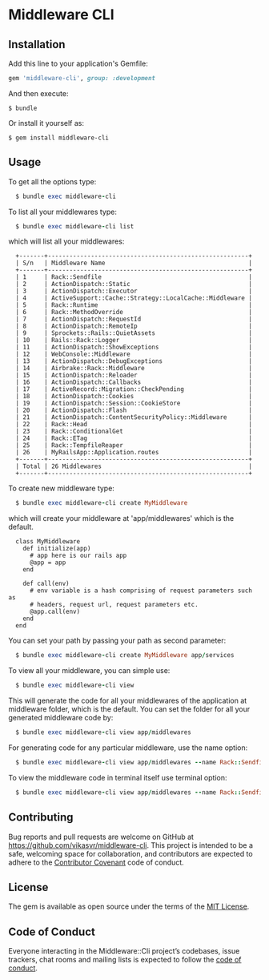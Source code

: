 # Middleware CLI

## Installation

Add this line to your application's Gemfile:

```ruby
gem 'middleware-cli', group: :development
```

And then execute:

    $ bundle

Or install it yourself as:

    $ gem install middleware-cli

## Usage

  To get all the options type:
  ```ruby
    $ bundle exec middleware-cli
  ```

  To list all your middlewares type:
  ```ruby
    $ bundle exec middleware-cli list
  ```
  which will list all your middlewares:
  ```
    +-------+--------------------------------------------------------+
    | S/n   | Middleware Name                                        |
    +-------+--------------------------------------------------------+
    | 1     | Rack::Sendfile                                         |
    | 2     | ActionDispatch::Static                                 |
    | 3     | ActionDispatch::Executor                               |
    | 4     | ActiveSupport::Cache::Strategy::LocalCache::Middleware |
    | 5     | Rack::Runtime                                          |
    | 6     | Rack::MethodOverride                                   |
    | 7     | ActionDispatch::RequestId                              |
    | 8     | ActionDispatch::RemoteIp                               |
    | 9     | Sprockets::Rails::QuietAssets                          |
    | 10    | Rails::Rack::Logger                                    |
    | 11    | ActionDispatch::ShowExceptions                         |
    | 12    | WebConsole::Middleware                                 |
    | 13    | ActionDispatch::DebugExceptions                        |
    | 14    | Airbrake::Rack::Middleware                             |
    | 15    | ActionDispatch::Reloader                               |
    | 16    | ActionDispatch::Callbacks                              |
    | 17    | ActiveRecord::Migration::CheckPending                  |
    | 18    | ActionDispatch::Cookies                                |
    | 19    | ActionDispatch::Session::CookieStore                   |
    | 20    | ActionDispatch::Flash                                  |
    | 21    | ActionDispatch::ContentSecurityPolicy::Middleware      |
    | 22    | Rack::Head                                             |
    | 23    | Rack::ConditionalGet                                   |
    | 24    | Rack::ETag                                             |
    | 25    | Rack::TempfileReaper                                   |
    | 26    | MyRailsApp::Application.routes                         |
    +-------+--------------------------------------------------------+
    | Total | 26 Middlewares                                         |
    +-------+--------------------------------------------------------+
  ```

  To create new middleware type:

  ```ruby
    $ bundle exec middleware-cli create MyMiddleware
  ```
  which will create your middleware at 'app/middlewares' which is the default.
  ```
    class MyMiddleware
      def initialize(app)
        # app here is our rails app
        @app = app
      end

      def call(env)
        # env variable is a hash comprising of request parameters such as
        # headers, request url, request parameters etc.
        @app.call(env)
      end
    end
  ```
  You can set your path by passing your path as second parameter:
  ```ruby
    $ bundle exec middleware-cli create MyMiddleware app/services
  ```

  To view all your middleware, you can simple use:
  ```ruby
    $ bundle exec middleware-cli view
  ```
  This will generate the code for all your middlewares of the application at middleware folder, which is the default.
  You can set the folder for all your generated middleware code by:
  ```ruby
    $ bundle exec middleware-cli view app/middlewares
  ```

  For generating code for any particular middleware, use the name option:
  ```ruby
    $ bundle exec middleware-cli view app/middlewares --name Rack::Sendfile
  ```

  To view the middleware code in terminal itself use terminal option:
  ```ruby
    $ bundle exec middleware-cli view app/middlewares --name Rack::Sendfile --terminal
  ```

## Contributing

Bug reports and pull requests are welcome on GitHub at https://github.com/vikasvr/middleware-cli. This project is intended to be a safe, welcoming space for collaboration, and contributors are expected to adhere to the [Contributor Covenant](http://contributor-covenant.org) code of conduct.

## License

The gem is available as open source under the terms of the [MIT License](https://opensource.org/licenses/MIT).

## Code of Conduct

Everyone interacting in the Middleware::Cli project’s codebases, issue trackers, chat rooms and mailing lists is expected to follow the [code of conduct](https://github.com/vikasvr/middleware-cli/blob/master/CODE_OF_CONDUCT.md).
